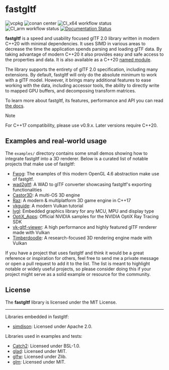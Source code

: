 # fastgltf

![vcpkg](https://img.shields.io/vcpkg/v/fastgltf?style=flat-square)
![conan center](https://img.shields.io/conan/v/fastgltf?style=flat-square)
![CI_x64 workflow status](https://img.shields.io/github/actions/workflow/status/spnda/fastgltf/ci_x64.yml?label=CI%20x64&style=flat-square)
![CI_arm workflow status](https://img.shields.io/github/actions/workflow/status/spnda/fastgltf/ci_arm.yml?label=CI%20ARM&style=flat-square)
[![Documentation Status](https://readthedocs.org/projects/fastgltf/badge/?version=latest)](https://fastgltf.readthedocs.io/latest/?badge=latest)


**fastgltf** is a speed and usability focused glTF 2.0 library written in modern C++20 with minimal dependencies.
It uses SIMD in various areas to decrease the time the application spends parsing and loading glTF data.
By taking advantage of modern C++20 it also provides easy and safe access to the properties and data.
It is also available as a C++20 [named module](https://en.cppreference.com/w/cpp/language/modules).

The library supports the entirety of glTF 2.0 specification, including many extensions.
By default, fastgltf will only do the absolute minimum to work with a glTF model.
However, it brings many additional features to ease working with the data,
including accessor tools, the ability to directly write to mapped GPU buffers, and decomposing transform matrices.

To learn more about fastgltf, its features, performance and API you can read [the docs](https://fastgltf.readthedocs.io/).

> [!NOTE]  
> For C++17 compatibility, please use v0.9.x. Later versions require C++20.

## Examples and real-world usage

The `examples/` directory contains some small demos showing how to integrate fastgltf into a 3D renderer.
Below is a curated list of notable projects that make use of fastgltf:

- [Fwog](https://github.com/JuanDiegoMontoya/Fwog): The examples of this modern OpenGL 4.6 abstraction make use of fastgltf.
- [wad2gltf](https://github.com/DethRaid/wad2gltf): A WAD to glTF converter showcasing fastgltf's exporting functionalities
- [Castor3D](https://github.com/DragonJoker/Castor3D): A multi-OS 3D engine
- [Raz](https://github.com/Razakhel/RaZ): A modern & multiplatform 3D game engine in C++17
- [vkguide](https://vkguide.dev): A modern Vulkan tutorial
- [lvgl](https://github.com/lvgl/lvgl): Embedded graphics library for any MCU, MPU and display type
- [OptiX_Apps](https://github.com/NVIDIA/OptiX_Apps): Official NVIDIA samples for the NVIDIA OptiX Ray Tracing SDK
- [vk-gltf-viewer](https://github.com/stripe2933/vk-gltf-viewer): A high performance and highly featured glTF renderer made with Vulkan
- [Timberdoodle](https://github.com/Sunset-Flock/Timberdoodle): A research-focused 3D rendering engine made with Vulkan

If you have a project that uses fastgltf and think it would be a great reference or inspiration for others, feel free to send me a private message or open a pull request to add it to the list.
The list is meant to highlight notable or widely useful projects, so please consider doing this if your project might serve as a solid example or resource for the community.

## License

The **fastgltf** library is licensed under the MIT License.

----

Libraries embedded in fastgltf:
- [simdjson](https://github.com/simdjson/simdjson): Licensed under Apache 2.0.

Libraries used in examples and tests:
- [Catch2](https://github.com/catchorg/Catch2): Licensed under BSL-1.0.
- [glad](https://github.com/Dav1dde/glad): Licensed under MIT.
- [glfw](https://github.com/glfw/glfw): Licensed under Zlib.
- [glm](https://github.com/g-truc/glm): Licensed under MIT.
